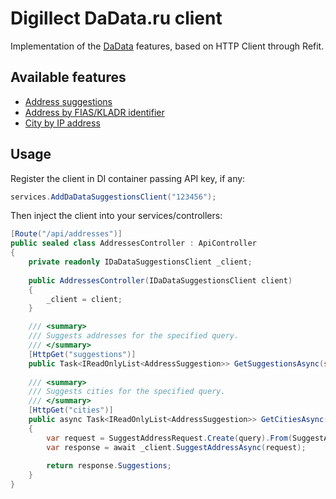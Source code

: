# Digillect DaData.ru client

Implementation of the [DaData](https://dadata.ru/) features, based on HTTP Client through Refit. 

## Available features

- [Address suggestions](https://dadata.ru/api/suggest/address/) 
- [Address by FIAS/KLADR identifier](https://dadata.ru/api/find-address/)
- [City by IP address](https://dadata.ru/api/iplocate/)

## Usage

Register the client in DI container passing API key, if any:

```csharp
services.AddDaDataSuggestionsClient("123456");
```

Then inject the client into your services/controllers:

```csharp
[Route("/api/addresses")]
public sealed class AddressesController : ApiController
{
    private readonly IDaDataSuggestionsClient _client;
    
    public AddressesController(IDaDataSuggestionsClient client)
    {
        _client = client;
    }

    /// <summary>
    /// Suggests addresses for the specified query.
    /// </summary>
    [HttpGet("suggestions")]
    public Task<IReadOnlyList<AddressSuggestion>> GetSuggestionsAsync(string query) => _client.SuggestAddressAsync(query);
    
    /// <summary>
    /// Suggests cities for the specified query.
    /// </summary>
    [HttpGet("cities")]
    public async Task<IReadOnlyList<AddressSuggestion>> GetCitiesAsync(string query)
    {
        var request = SuggestAddressRequest.Create(query).From(SuggestAddressBound.City).To(SuggestAddressBound.City);
        var response = await _client.SuggestAddressAsync(request);
        
        return response.Suggestions;
    }
}
```
